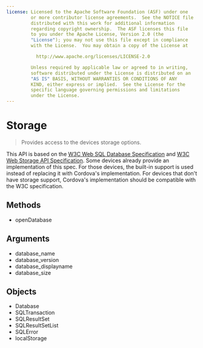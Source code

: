 ```yaml
---
license: Licensed to the Apache Software Foundation (ASF) under one
         or more contributor license agreements.  See the NOTICE file
         distributed with this work for additional information
         regarding copyright ownership.  The ASF licenses this file
         to you under the Apache License, Version 2.0 (the
         "License"); you may not use this file except in compliance
         with the License.  You may obtain a copy of the License at

           http://www.apache.org/licenses/LICENSE-2.0

         Unless required by applicable law or agreed to in writing,
         software distributed under the License is distributed on an
         "AS IS" BASIS, WITHOUT WARRANTIES OR CONDITIONS OF ANY
         KIND, either express or implied.  See the License for the
         specific language governing permissions and limitations
         under the License.
---
```


Storage
==========

> Provides access to the devices storage options.  

This API is based on the [W3C Web SQL Database Specification](http://dev.w3.org/html5/webdatabase/) and [W3C Web Storage API Specification](http://dev.w3.org/html5/webstorage/). Some devices already provide an implementation of this spec. For those devices, the built-in support is used instead of replacing it with Cordova's implementation. For devices that don't have storage support, Cordova's implementation should be compatible with the W3C specification.

Methods
-------

- openDatabase

Arguments
---------

- database_name
- database_version
- database_displayname
- database_size

Objects
-------

- Database
- SQLTransaction
- SQLResultSet
- SQLResultSetList
- SQLError
- localStorage